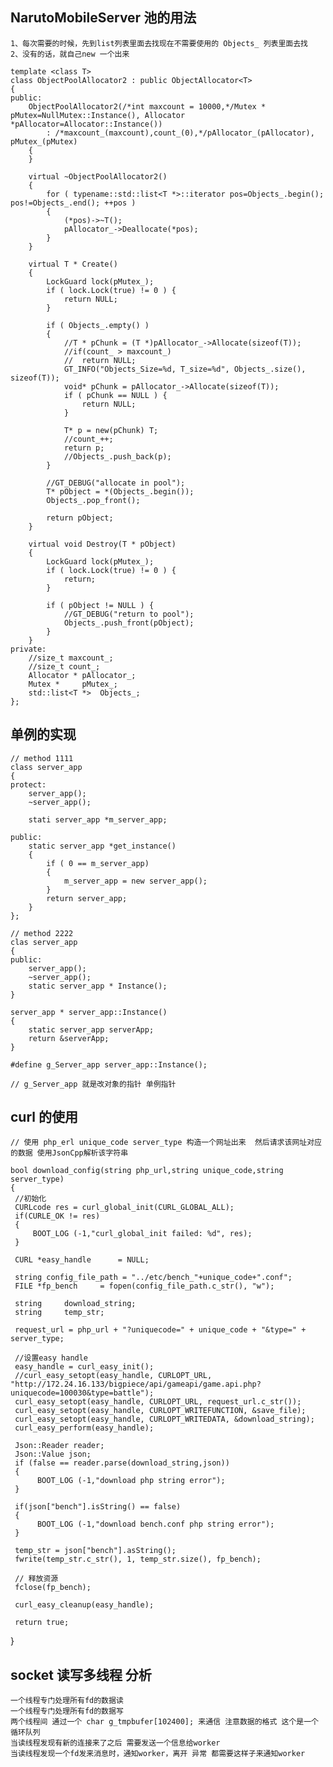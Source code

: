 ## NarutoMobileServer 池的用法

	1、每次需要的时候，先到list列表里面去找现在不需要使用的 Objects_ 列表里面去找
	2、没有的话，就自己new 一个出来 
	
	template <class T>
	class ObjectPoolAllocator2 : public ObjectAllocator<T>
	{
	public:
		ObjectPoolAllocator2(/*int maxcount = 10000,*/Mutex * pMutex=NullMutex::Instance(), Allocator *pAllocator=Allocator::Instance())
			: /*maxcount_(maxcount),count_(0),*/pAllocator_(pAllocator), pMutex_(pMutex)
		{
		}

		virtual ~ObjectPoolAllocator2()
		{
			for ( typename::std::list<T *>::iterator pos=Objects_.begin(); pos!=Objects_.end(); ++pos )
			{
				(*pos)->~T();
				pAllocator_->Deallocate(*pos);
			}
		}

		virtual T * Create()
		{
			LockGuard lock(pMutex_);
			if ( lock.Lock(true) != 0 ) {
				return NULL;
			}
	
			if ( Objects_.empty() ) 
			{
				//T * pChunk = (T *)pAllocator_->Allocate(sizeof(T));
				//if(count_ > maxcount_)
				//	return NULL;
				GT_INFO("Objects_Size=%d, T_size=%d", Objects_.size(), sizeof(T));
				void* pChunk = pAllocator_->Allocate(sizeof(T));
				if ( pChunk == NULL ) {
					return NULL;
				}
	
				T* p = new(pChunk) T;
				//count_++;
				return p;
				//Objects_.push_back(p);
			}
	
			//GT_DEBUG("allocate in pool");
			T* pObject = *(Objects_.begin());
			Objects_.pop_front();
	
			return pObject;
		}
	
		virtual void Destroy(T * pObject)
		{
			LockGuard lock(pMutex_);
			if ( lock.Lock(true) != 0 ) {
				return;
			}
		
			if ( pObject != NULL ) {
				//GT_DEBUG("return to pool");
				Objects_.push_front(pObject);
			}
		}
	private:
		//size_t maxcount_;
		//size_t count_;
		Allocator *	pAllocator_;
		Mutex *		pMutex_;
		std::list<T *>	Objects_;
	};
	
## 单例的实现 

	// method 1111 
	class server_app
	{
	protect:
		server_app();
		~server_app();
		
		stati server_app *m_server_app;
		
	public:
		static server_app *get_instance()
		{
			if ( 0 == m_server_app)
			{
				m_server_app = new server_app();
			}
			return server_app;
		}
	};

	// method 2222 
	clas server_app
	{
	public:
		server_app();
		~server_app();
		static server_app * Instance();
	}
	
	server_app * server_app::Instance()
	{
		static server_app serverApp;
		return &serverApp;
	}
	
	#define g_Server_app server_app::Instance();
	
	// g_Server_app 就是改对象的指针 单例指针 
	
## curl 的使用 

	// 使用 php_erl unique_code server_type 构造一个网址出来  然后请求该网址对应的数据 使用JsonCpp解析该字符串
		
	bool download_config(string php_url,string unique_code,string server_type)
	{
	 //初始化
	 CURLcode res = curl_global_init(CURL_GLOBAL_ALL);
	 if(CURLE_OK != res)
	 {
		 BOOT_LOG (-1,"curl_global_init failed: %d", res);
	 }

	 CURL *easy_handle		= NULL;

	 string config_file_path = "../etc/bench_"+unique_code+".conf";
	 FILE *fp_bench		= fopen(config_file_path.c_str(), "w");

	 string		download_string;
	 string		temp_str;

	 request_url = php_url + "?uniquecode=" + unique_code + "&type=" + server_type;
	 
	 //设置easy handle
	 easy_handle = curl_easy_init();
	 //curl_easy_setopt(easy_handle, CURLOPT_URL, "http://172.24.16.133/bigpiece/api/gameapi/game.api.php?uniquecode=100030&type=battle");
	 curl_easy_setopt(easy_handle, CURLOPT_URL, request_url.c_str());
	 curl_easy_setopt(easy_handle, CURLOPT_WRITEFUNCTION, &save_file);
	 curl_easy_setopt(easy_handle, CURLOPT_WRITEDATA, &download_string);
	 curl_easy_perform(easy_handle);

	 Json::Reader reader;
	 Json::Value json; 
	 if (false == reader.parse(download_string,json))
	 {
		  BOOT_LOG (-1,"download php string error");
	 }

	 if(json["bench"].isString() == false)
	 {
		  BOOT_LOG (-1,"download bench.conf php string error");
	 }

	 temp_str = json["bench"].asString();
	 fwrite(temp_str.c_str(), 1, temp_str.size(), fp_bench);

	 // 释放资源
	 fclose(fp_bench);

	 curl_easy_cleanup(easy_handle);

	 return true;
 }
	
## socket 读写多线程 分析 

	一个线程专门处理所有fd的数据读 
	一个线程专门处理所有fd的数据写 
	两个线程间 通过一个 char g_tmpbufer[102400]; 来通信 注意数据的格式 这个是一个循环队列
	当读线程发现有新的连接来了之后 需要发送一个信息给worker
	当读线程发现一个fd发来消息时，通知worker，离开 异常 都需要这样子来通知worker 
	

 